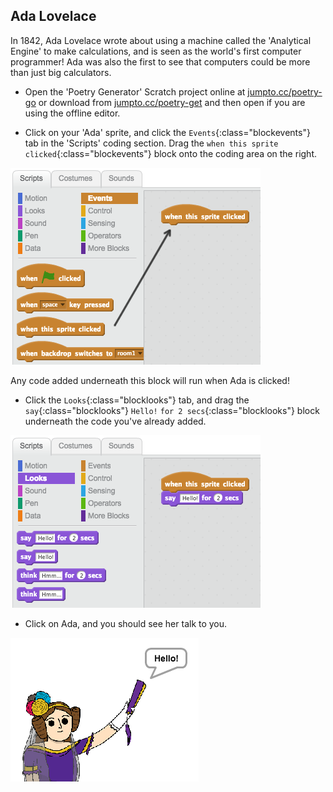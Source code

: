 ## Ada Lovelace

In 1842, Ada Lovelace wrote about using a machine called the 'Analytical Engine' to make calculations, and is seen as the world's first computer programmer! Ada was also the first to see that computers could be more than just big calculators.

+ Open the 'Poetry Generator' Scratch project online at <a href="http://jumpto.cc/poetry-go" target="_blank">jumpto.cc/poetry-go</a> or download from <a href="http://jumpto.cc/poetry-get" target="_blank">jumpto.cc/poetry-get</a> and then open if you are using the offline editor.

+ Click on your 'Ada' sprite, and click the `Events`{:class="blockevents"} tab in the 'Scripts' coding section. Drag the `when this sprite clicked`{:class="blockevents"} block onto the coding area on the right.

![screenshot](images/poetry-click.png)

Any code added underneath this block will run when Ada is clicked!

+ Click the `Looks`{:class="blocklooks"} tab, and drag the `say`{:class="blocklooks"} `Hello!` `for 2 secs`{:class="blocklooks"} block underneath the code you've already added.

![screenshot](images/poetry-say.png)

+ Click on Ada, and you should see her talk to you.

![screenshot](images/poetry-say-test.png)